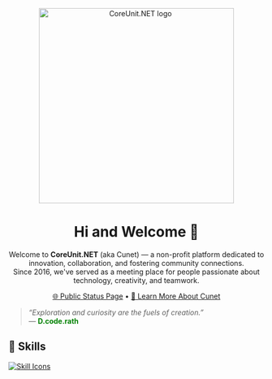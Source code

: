 <p align="center">
  <img alt="CoreUnit.NET logo" src="https://github.com/CoreUnitNET/CoreUnitNET/blob/main/colored-cunet-logo-black.gif?raw=true" width="384px">
</p>

<h1 align="center">Hi and Welcome 👋</h1>

<p align="center">
  Welcome to <strong>CoreUnit.NET</strong> (aka Cunet) — a non-profit platform dedicated to innovation, collaboration, and fostering community connections.
  <br>
  Since 2016, we've served as a meeting place for people passionate about technology, creativity, and teamwork.
</p>

<p align="center">
  <a href="https://status.coreunit.net">🌐 Public Status Page</a> • 
  <a href="https://coreunit.net/about/">📖 Learn More About Cunet</a>
</p>

<blockquote>
  <em>“Exploration and curiosity are the fuels of creation.”</em><br>
  — <span style="color:green;"><strong>D.code.rath</strong></span>
</blockquote>

<h2>🔧 Skills</h2>

<p>
  <a href="https://skillicons.dev">
    <img src="https://skillicons.dev/icons?i=js,html,css,bootstrap,cpp,figma,github,mongodb,nextjs,py,react,stackoverflow,tailwind,ts,vscode,bash,linux,powershell,kali,python&perline=16" alt="Skill Icons">
  </a>
</p>
